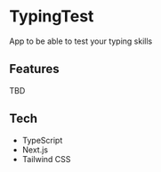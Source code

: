 # TypingTest
App to be able to test your typing skills

## Features
TBD

## Tech
* TypeScript
* Next.js
* Tailwind CSS
